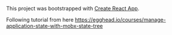 This project was bootstrapped with [Create React App](https://github.com/facebookincubator/create-react-app).

Following tutorial from here https://egghead.io/courses/manage-application-state-with-mobx-state-tree